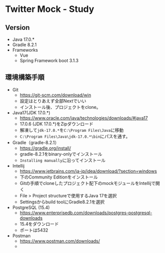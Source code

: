 # Twitter Mock - Study

## Version
- Java 17.0.*
- Gradle 8.2.1
- Frameworks
    - Vue 
    - Spring Framework boot 3.1.3

## 環境構築手順
- Git
    - https://git-scm.com/download/win
    - 設定はとりあえず全部Nextでいい
    - インストール後、プロジェクトをclone。
- Java17(JDK 17.0.*)
    - https://www.oracle.com/java/technologies/downloads/#java17
    - 17.0.6 (JDK 17.0.*)をZipダウンロード
    - 解凍して`jdk-17.0.*`を`C:\Program Files\Java`に移動
    - `C:\Program Files\Java\jdk-17.0.*\bin`にパスを通す。
- Gradle（gradle-8.2.1）
    - https://gradle.org/install/
    - gradle-8.2.1をbinary-onlyでインストール
    - `Installing manually`に沿ってインストール
- Intellij
    - https://www.jetbrains.com/ja-jp/idea/download/?section=windows
    - 下のCommunity Editionをインストール
    - Gitの手順でcloneしたプロジェクト配下のmockモジュールをIntellijで開く
    - File > Project structureで使用するJava 17を選択
    - Settingsからbuild toolにGradle8.2.1を選択
- PostgreSQL (15.4)
    - https://www.enterprisedb.com/downloads/postgres-postgresql-downloads
    - 15.4をダウンロード
    - ポートは5432
- Postman
    - https://www.postman.com/downloads/
    - 
## 




